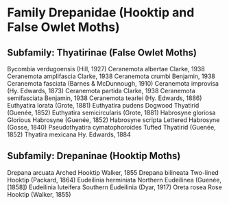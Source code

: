 
# Family Drepanidae (Hooktip and False Owlet Moths)

## Subfamily: Thyatirinae (False Owlet Moths)
Bycombia verdugoensis (Hill, 1927)
Ceranemota albertae Clarke, 1938
Ceranemota amplifascia Clarke, 1938
Ceranemota crumbi Benjamin, 1938
Ceranemota fasciata (Barnes & McDunnough, 1910)
Ceranemota improvisa (Hy. Edwards, 1873)
Ceranemota partida Clarke, 1938
Ceranemota semifasciata Benjamin, 1938
Ceranemota tearlei (Hy. Edwards, 1886)
Euthyatira lorata (Grote, 1881)
Euthyatira pudens Dogwood Thyatirid (Guenée, 1852)
Euthyatira semicircularis (Grote, 1881)
Habrosyne gloriosa Glorious Habrosyne (Guenée, 1852)
Habrosyne scripta Lettered Habrosyne (Gosse, 1840)
Pseudothyatira cymatophoroides Tufted Thyatirid (Guenée, 1852)
Thyatira mexicana Hy. Edwards, 1884


## Subfamily: Drepaninae (Hooktip Moths)
Drepana arcuata Arched Hooktip Walker, 1855
Drepana bilineata Two-lined Hooktip (Packard, 1864)
Eudeilinia herminiata Northern Eudeilinea (Guenée, [1858])
Eudeilinia luteifera Southern Eudeilinia (Dyar, 1917)
Oreta rosea Rose Hooktip (Walker, 1855)













